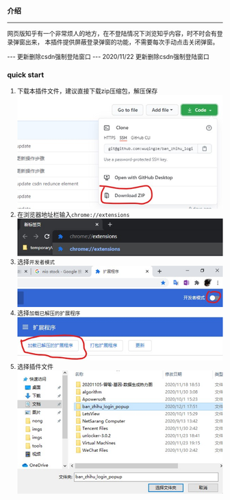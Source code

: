 ### 介绍
-------------------------
网页版知乎有一个非常烦人的地方，在不登陆情况下浏览知乎内容，时不时会有登录弹窗出来，
本插件提供屏蔽登录弹窗的功能，不需要每次手动点击关闭弹窗。

--- 更新删除csdn强制登陆窗口
--- 2020/11/22 更新删除csdn强制登陆窗口

### quick start
1. 下载本插件文件，建议直接下载zip压缩包，解压保存
<br/>![./imgs/7.jpg](./imgs/7.jpg)
2. 在浏览器地址栏输入`chrome://extensions`
<br/>![./imgs/1.jpg](./imgs/1.jpg)
3. 选择`开发者模式`
<br/>![./imgs/2.jpg](./imgs/2.jpg)
4. 选择`加载已解压的扩展程序`
<br/>![./imgs/3.jpg](./imgs/3.jpg)
5. 选择插件文件
<br/>![./imgs/4.jpg](./imgs/4.jpg)
